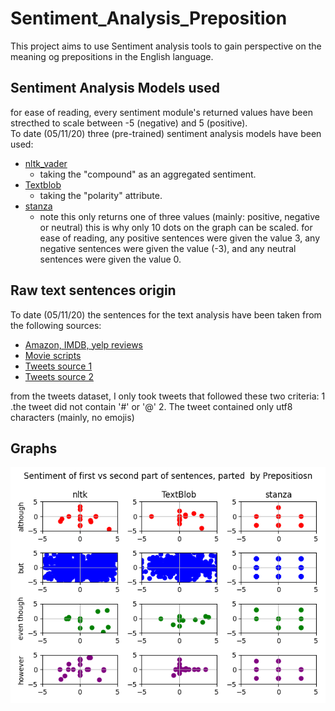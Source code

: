 # Sentiment_Analysis_Preposition
This project aims to use Sentiment analysis tools to gain perspective on the meaning og prepositions in the English language. 

## Sentiment Analysis Models used
for ease of reading, every sentiment module's returned values have been 
strecthed to scale between -5 (negative) and 5 (positive).  
To date (05/11/20) three (pre-trained) sentiment analysis models have been used:
-	[nltk_vader](https://www.nltk.org/_modules/nltk/sentiment/vader.html)
    - taking the "compound" as an aggregated sentiment. 
-	[Textblob](https://textblob.readthedocs.io/en/dev/quickstart.html#sentiment-analysis)
    - taking the "polarity" attribute.
-	[stanza](https://stanfordnlp.github.io/stanza/sentiment.html) 
    - note this only returns one of three values (mainly: positive, negative or neutral)
    this is why only 10 dots on the graph can be scaled. for ease of reading, 
    any positive sentences were given the value 3, any negative sentences were given the value (-3), 
    and any neutral sentences were given the value 0. 

##  Raw text sentences origin
To date (05/11/20) the sentences for the text analysis have been taken from the following sources: 
-	[Amazon, IMDB, yelp reviews](https://github.com/microsoft/ML-Server-PythonSamples/tree/master/microsoftml/202/data/sentiment_analysis) 
-	[Movie scripts](http://www.cs.cornell.edu/~cristian/Cornell_Movie-Dialogs_Corpus.html) 
-	[Tweets source 1](https://raw.githubusercontent.com/sharmaroshan/Twitter-Sentiment-Analysis/master/test_tweets.csv) 
-	[Tweets source 2](https://raw.githubusercontent.com/sharmaroshan/Twitter-Sentiment-Analysis/master/train_tweet.csv) 

from the tweets dataset, I only took tweets that followed these two criteria: 
1	.the tweet did not contain '#' or '@'
2.	The tweet contained only utf8 characters (mainly, no emojis)

## Graphs
![Image of Yaktocat](preposition_Sentiment_graphs.png?raw=true "Title")


